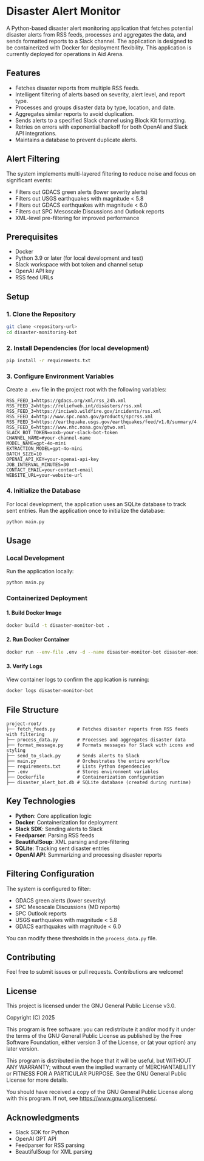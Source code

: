 # Disaster Alert Monitor

A Python-based disaster alert monitoring application that fetches potential disaster alerts from RSS feeds, processes and aggregates the data, and sends formatted reports to a Slack channel. The application is designed to be containerized with Docker for deployment flexibility. This application is currently deployed for operations in Aid Arena.

## Features
- Fetches disaster reports from multiple RSS feeds.
- Intelligent filtering of alerts based on severity, alert level, and report type.
- Processes and groups disaster data by type, location, and date.
- Aggregates similar reports to avoid duplication.
- Sends alerts to a specified Slack channel using Block Kit formatting.
- Retries on errors with exponential backoff for both OpenAI and Slack API integrations.
- Maintains a database to prevent duplicate alerts.

## Alert Filtering
The system implements multi-layered filtering to reduce noise and focus on significant events:
- Filters out GDACS green alerts (lower severity alerts)
- Filters out USGS earthquakes with magnitude < 5.8
- Filters out GDACS earthquakes with magnitude < 6.0
- Filters out SPC Mesoscale Discussions and Outlook reports
- XML-level pre-filtering for improved performance

## Prerequisites
- Docker
- Python 3.9 or later (for local development and test)
- Slack workspace with bot token and channel setup
- OpenAI API key
- RSS feed URLs

## Setup

### 1. Clone the Repository
```bash
git clone <repository-url>
cd disaster-monitoring-bot
```

### 2. Install Dependencies (for local development)
```bash
pip install -r requirements.txt
```

### 3. Configure Environment Variables
Create a `.env` file in the project root with the following variables:
```env
RSS_FEED_1=https://gdacs.org/xml/rss_24h.xml
RSS_FEED_2=https://reliefweb.int/disasters/rss.xml
RSS_FEED_3=https://inciweb.wildfire.gov/incidents/rss.xml
RSS_FEED_4=http://www.spc.noaa.gov/products/spcrss.xml
RSS_FEED_5=https://earthquake.usgs.gov/earthquakes/feed/v1.0/summary/4.5_day.atom
RSS_FEED_6=https://www.nhc.noaa.gov/gtwo.xml
SLACK_BOT_TOKEN=xoxb-your-slack-bot-token
CHANNEL_NAME=#your-channel-name
MODEL_NAME=gpt-4o-mini
EXTRACTION_MODEL=gpt-4o-mini
BATCH_SIZE=10
OPENAI_API_KEY=your-openai-api-key
JOB_INTERVAL_MINUTES=30
CONTACT_EMAIL=your-contact-email
WEBSITE_URL=your-website-url
```

### 4. Initialize the Database
For local development, the application uses an SQLite database to track sent entries. Run the application once to initialize the database:
```bash
python main.py
```

## Usage

### Local Development
Run the application locally:
```bash
python main.py
```

### Containerized Deployment

#### 1. Build Docker Image
```bash
docker build -t disaster-monitor-bot .
```

#### 2. Run Docker Container
```bash
docker run --env-file .env -d --name disaster-monitor-bot disaster-monitor-bot
```

#### 3. Verify Logs
View container logs to confirm the application is running:
```bash
docker logs disaster-monitor-bot
```

## File Structure
```
project-root/
├── fetch_feeds.py        # Fetches disaster reports from RSS feeds with filtering
├── process_data.py       # Processes and aggregates disaster data 
├── format_message.py     # Formats messages for Slack with icons and styling
├── send_to_slack.py      # Sends alerts to Slack
├── main.py               # Orchestrates the entire workflow
├── requirements.txt      # Lists Python dependencies
├── .env                  # Stores environment variables
├── Dockerfile            # Containerization configuration
├── disaster_alert_bot.db # SQLite database (created during runtime)
```

## Key Technologies
- **Python**: Core application logic
- **Docker**: Containerization for deployment
- **Slack SDK**: Sending alerts to Slack
- **Feedparser**: Parsing RSS feeds
- **BeautifulSoup**: XML parsing and pre-filtering
- **SQLite**: Tracking sent disaster entries
- **OpenAI API**: Summarizing and processing disaster reports

## Filtering Configuration
The system is configured to filter:
- GDACS green alerts (lower severity)
- SPC Mesoscale Discussions (MD reports)
- SPC Outlook reports
- USGS earthquakes with magnitude < 5.8
- GDACS earthquakes with magnitude < 6.0

You can modify these thresholds in the `process_data.py` file.

## Contributing
Feel free to submit issues or pull requests. Contributions are welcome!

## License
This project is licensed under the GNU General Public License v3.0.

Copyright (C) 2025

This program is free software: you can redistribute it and/or modify
it under the terms of the GNU General Public License as published by
the Free Software Foundation, either version 3 of the License, or
(at your option) any later version.

This program is distributed in the hope that it will be useful,
but WITHOUT ANY WARRANTY; without even the implied warranty of
MERCHANTABILITY or FITNESS FOR A PARTICULAR PURPOSE.  See the
GNU General Public License for more details.

You should have received a copy of the GNU General Public License
along with this program.  If not, see <https://www.gnu.org/licenses/>.

## Acknowledgments
- Slack SDK for Python
- OpenAI GPT API
- Feedparser for RSS parsing
- BeautifulSoup for XML parsing
